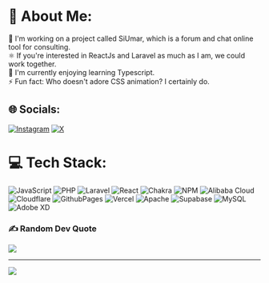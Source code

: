 # 💫 About Me:
🍍 I'm working on a project called SiUmar, which is a forum and chat online tool for consulting.<br>⚛️ If you're interested in ReactJs and Laravel as much as I am, we could work together.<br>🍊 I'm currently enjoying learning Typescript.<br>⚡ Fun fact: Who doesn't adore CSS animation? I certainly do.<br>


## 🌐 Socials:
[![Instagram](https://img.shields.io/badge/Instagram-%23E4405F.svg?logo=Instagram&logoColor=white)](https://instagram.com/yusufbagus_s) [![X](https://img.shields.io/badge/X-black.svg?logo=X&logoColor=white)](https://x.com/rnam1kaze) 

# 💻 Tech Stack:
![JavaScript](https://img.shields.io/badge/javascript-%23323330.svg?style=flat-square&logo=javascript&logoColor=%23F7DF1E) ![PHP](https://img.shields.io/badge/php-%23777BB4.svg?style=flat-square&logo=php&logoColor=white) ![Laravel](https://img.shields.io/badge/laravel-%23FF2D20.svg?style=flat-square&logo=laravel&logoColor=white) ![React](https://img.shields.io/badge/react-%2320232a.svg?style=flat-square&logo=react&logoColor=%2361DAFB) ![Chakra](https://img.shields.io/badge/chakra-%234ED1C5.svg?style=flat-square&logo=chakraui&logoColor=white) ![NPM](https://img.shields.io/badge/NPM-%23CB3837.svg?style=flat-square&logo=npm&logoColor=white) ![Alibaba Cloud](https://img.shields.io/badge/AlibabaCloud-%23FF6701.svg?style=flat-square&logo=alibabacloud&logoColor=white) ![Cloudflare](https://img.shields.io/badge/Cloudflare-F38020?style=flat-square&logo=Cloudflare&logoColor=white) ![GithubPages](https://img.shields.io/badge/github%20pages-121013?style=flat-square&logo=github&logoColor=white) ![Vercel](https://img.shields.io/badge/vercel-%23000000.svg?style=flat-square&logo=vercel&logoColor=white) ![Apache](https://img.shields.io/badge/apache-%23D42029.svg?style=flat-square&logo=apache&logoColor=white) ![Supabase](https://img.shields.io/badge/Supabase-3ECF8E?style=flat-square&logo=supabase&logoColor=white) ![MySQL](https://img.shields.io/badge/mysql-4479A1.svg?style=flat-square&logo=mysql&logoColor=white) ![Adobe XD](https://img.shields.io/badge/Adobe%20XD-470137?style=flat-square&logo=Adobe%20XD&logoColor=#FF61F6)
<!--  # 📊 GitHub Stats:
![](https://github-readme-stats.vercel.app/api?username=rnamikaze&theme=dark&hide_border=false&include_all_commits=false&count_private=false)<br/>
![](https://github-readme-streak-stats.herokuapp.com/?user=rnamikaze&theme=dark&hide_border=false)<br/>
![](https://github-readme-stats.vercel.app/api/top-langs/?username=rnamikaze&theme=dark&hide_border=false&include_all_commits=false&count_private=false&layout=compact)
 -->
 
### ✍️ Random Dev Quote
![](https://quotes-github-readme.vercel.app/api?type=horizontal&theme=radical)

---
[![](https://visitcount.itsvg.in/api?id=rnamikaze&icon=6&color=7)](https://visitcount.itsvg.in)

<!-- Proudly created with GPRM ( https://gprm.itsvg.in ) -->

